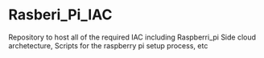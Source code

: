 # Rasberi_Pi_IAC
Repository to host all of the required IAC including Raspberri_pi Side cloud archetecture, Scripts for the raspberry pi setup process, etc
